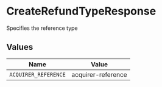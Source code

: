# CreateRefundTypeResponse

Specifies the reference type


## Values

| Name                 | Value                |
| -------------------- | -------------------- |
| `ACQUIRER_REFERENCE` | acquirer-reference   |